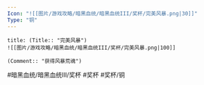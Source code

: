 ```yaml
---
Icon: "![[图片/游戏攻略/暗黑血统/暗黑血统III/奖杯/完美风暴.png|30]]"
Type: "铜"
---
```

```ad-common-bronze-trophy
title: (Title:: "完美风暴")
![[图片/游戏攻略/暗黑血统/暗黑血统III/奖杯/完美风暴.png|100]]

(Comment:: "获得风暴荒魂")
```

#暗黑血统/暗黑血统III/奖杯 #奖杯 #奖杯/铜
